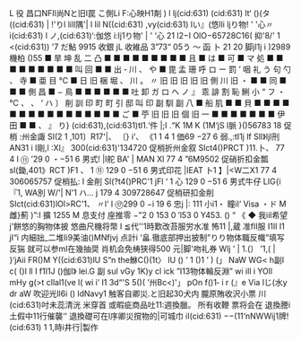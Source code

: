 L 役 昌口NFIl尚Nと旧I罠 こ側Li F:心映H1剤 ) l lj(cid:631) (cid:631) lt‘ ()(タ ((cid:631) | !'りl lill隅'| l lil N((cid:631) ,vy(cid:631) lい』(悠lli ljり物! ' '心〃i(cid:631) l ノ,(cid:631)‘:伽悠 i:Ij1り物' | ' ‘心 21 l2−I OlO−65728C16( 抑'8/' 1 <(cid:631)) '7 だ鮎 9915 收銀 jL 收維品 3”73“ 05う 〜 函 卜 21 20 脚jI1j i )2989 機柏 ()55 ■ 旱 坤 乱 二 凸 ■ ■ ■ ■ ■ ■ ■ ■ ■ 且 ■ は ■ 可 ■ マ 処 ■ ■ ■ ■ ■ ■ ■ ■ ■ 叫 回 ■ ■ 出 ‐ 川 、 や ■ 毘 孟 珊 呼 ロ ー 罰 ’ 咽 礼 う 句 勺 、 寺 ■ 亜 目 ℃ ■ 日 旧 梱 堀 、 川 。 〃 旧 旧 旧 旧 旧 側 川 旧 ・ ■ ■ 同 ■ ■ ■ 側 昌 ■ − 鳥 ■ ■ ■ ■ ■ ■ 吐 卸 ガ ロ ヘ ノ 』 乖 誹 割 恥 鯏 小 “ フ ・ ℃ 、 、 ‘ ハ 〕 削 訓 印 町 町 引 邸 叫 印 副 馴 副 八 ■ 船 肌 ■ ■ 貝 ■ ■ ■ ■ ■ ■ ■ ■ ■ ■ ■ ■ ■ ■ ■ ■ ご ■ 苧 旧 旧 旧 個 旧 一 ■ ■ ■ ■ ■ ■ ■ 伊 田 ■ ■ 、 』 り} (cid:631),(cid:631)tl1.‘件 |;I .“K 1M K (1M‘jS l脈 }()56783 18 促梢 :州金諏 SI(2 1 ,101〕R17'|、 〔} i‘、 《1 1 4 1 価69 −27 6 弱.,:tI1j lf Sll》ljl刑AN31 i l剛,l :Xl』 300(cid:631)'134720 促梢折州金叙 Slct4()PRCT )11.卜、 77 4 l ⑪ ’29 0 ・−51 6 男式! |I舵 BA' | MAN Xl 77 4 ”6M9502 促硝折扣金瓢 sl(鋤,401》RCT )F1 、 1 ⑪ 129 0 −51 6 男式印花 |IEAT 卜1 】|<W二X1 77 4 306065757 促梢払: I 金削 Sl(?t4()PRC'1 jFl ‘ 1 心 129 0 −51 6 男式牛仔 LIG{i『1, WA別 W/'| N'1 ハ… j 179 4 309728647 促梢研扣金削 SIct(cid:631)lOl>RC'1、 〃l‘ I ⑰299 0 −i 19 6 忠j |: 111 小i1・ 瞳il‘ Visa ・ド M 雌}薊 )”:I 擴 1255 M 息支付 座推零 −”2 0 153 0 ′l53 0 Y453. () “ 《 ◆ 我iil希望j'餅悠的胸物体披 悠曲尺機将幣 I ≦代''1時歎改苔服労水准 怖11 |,蔵 准fII服 I1Il I1 jI“i 内細拙_二堆Ii9美油()MNfjvj 点計i ‘畠.徹底部押出披制”りり物体職反幟”填写 反猯 就可以参mI在幾抽奨 肖机会免梼狭得500 元|脚'吻礼券 Wlj ’ | 1.(〕 ’1,( | }‘jAii FR()M Y((cid:631)lU S“n the鮴C()(1t〉 lU () ’ 1 ()1 ’ ) (」 NaW WG< h副I c( ()I ll I f1I1J ()伽I》 lei.G 副 suI vGy 1K)y cl ick ”I13物体輪反淵” wi ill i YOll mHy g(>t cllal1(ve l( wi i’ I1 3d“'S 5()( ’州Bc<)'」 pOn f()1‐ i r (』e Via lじ(水y dr aW 吹迎光ll6i () ldNavy1 触客自卿災.と旧起30犬内 朧原賄收沢小票 川(cid:631)吋未蕊清洸 米穿首 或暇疵商品吐11:週換臘。 所有收鞭 票将会在 退換謄i土假中11行催襲‘‘ 退換礎可在l序卿災撹物的|可城巾 iI(cid:631) −−(11‘nNWWij1牌!(cid:631) 1 1,時i井行|製作